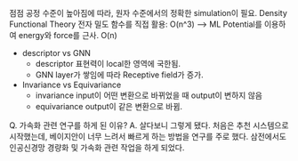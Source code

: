 
점점 공정 수준이 높아짐에 따라, 원자 수준에서의 정확한 simulation이 필요.
Density Functional Theory 전자 밀도 함수를 직접 활용: O(n^3) --> ML Potential를 이용하여 energy와 force를 근사. O(n)
- descriptor vs GNN
	- descriptor 표현력이 local한 영역에 국한됨.
	- GNN layer가 쌓임에 따라 Receptive field가 증가.
- Invariance vs Equivariance
	- invariance input이 어떤 변환으로 바뀌었을 때 output이 변하지 않음
	- equivariance output이 같은 변환으로 바뀜.

Q. 가속화 관련 연구를 하게 된 이유?
A. 살다보니 그렇게 됐다. 처음은 추천 시스템으로 시작했는데, 베이지안이 너무 느려서 빠르게 하는 방법을 연구를 주로 했다. 삼전에서도 인공신경망 경량화 및 가속화 관련 작업을 하게 되었다.